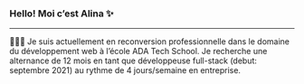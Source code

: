 ### Hello! Moi c’est Alina ✨

---

👩🏼‍💻 Je suis actuellement en reconversion professionnelle dans le domaine du développement web
à l’école ADA Tech School. Je recherche une alternance de 12 mois en tant que développeuse
full-stack (debut: septembre 2021) au rythme de 4 jours/semaine en entreprise.



<!--
**alinabudukina/alinabudukina** is a ✨ _special_ ✨ repository because its `README.md` (this file) appears on your GitHub profile.

Here are some ideas to get you started:

- 🔭 I’m currently working on ...
- 🌱 I’m currently learning ...
- 👯 I’m looking to collaborate on ...
- 🤔 I’m looking for help with ...
- 💬 Ask me about ...
- 📫 How to reach me: ...
- 😄 Pronouns: ...
- ⚡ Fun fact: ...
-->
